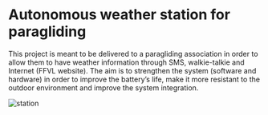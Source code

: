 # Autonomous weather station for paragliding

This project is meant to be delivered to a paragliding association in order to allow them to have weather information through SMS, walkie-talkie and Internet (FFVL website). 
The aim is to strengthen the system (software and hardware) in order to improve the battery’s life, make it more resistant to the outdoor environment and improve the system integration.

![station](https://github.com/user-attachments/assets/002e12f4-f0bb-4394-b494-9b0915348b7b)
